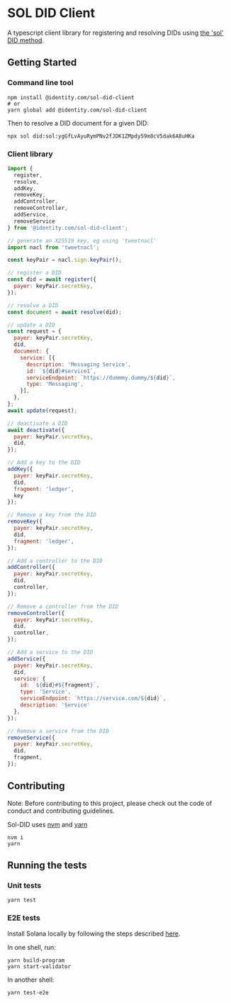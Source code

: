 # SOL DID Client

A typescript client library for registering and resolving DIDs using [the 'sol' DID method](https://identity-com.github.io/sol-did/did-method-spec.html).

## Getting Started

### Command line tool

```shell
npm install @identity.com/sol-did-client
# or
yarn global add @identity.com/sol-did-client  
```

Then to resolve a DID document for a given DID: 
```shell
npx sol did:sol:ygGfLvAyuRymPNv2fJDK1ZMpdy59m8cV5dak6A8uHKa
```

### Client library

```js
import {
  register, 
  resolve, 
  addKey, 
  removeKey, 
  addController, 
  removeController, 
  addService, 
  removeService
} from '@identity.com/sol-did-client';

// generate an X25519 key, eg using 'tweetnacl'
import nacl from 'tweetnacl';

const keyPair = nacl.sign.keyPair();

// register a DID
const did = await register({
  payer: keyPair.secretKey,
});

// resolve a DID
const document = await resolve(did);

// update a DID
const request = {
  payer: keyPair.secretKey,
  did,
  document: {
    service: [{
      description: 'Messaging Service',
      id: `${did}#service1`,
      serviceEndpoint: `https://dummmy.dummy/${did}`,
      type: 'Messaging',
    }],
  },
};
await update(request);

// deactivate a DID
await deactivate({
  payer: keyPair.secretKey,
  did,
});

// Add a key to the DID
addKey({
  payer: keyPair.secretKey,
  did,
  fragment: 'ledger',
  key
});

// Remove a key from the DID
removeKey({
  payer: keyPair.secretKey,
  did,
  fragment: 'ledger',
});

// Add a controller to the DID
addController({
  payer: keyPair.secretKey,
  did,
  controller,
});

// Remove a controller from the DID
removeController({
  payer: keyPair.secretKey,
  did,
  controller,
});

// Add a service to the DID
addService({
  payer: keyPair.secretKey,
  did,
  service: {
    id: `${did}#${fragment}`,
    type: 'Service',
    serviceEndpoint: `https://service.com/${did}`,
    description: 'Service'
  },
});

// Remove a service from the DID
removeService({
  payer: keyPair.secretKey,
  did,
  fragment,
});
```

## Contributing

Note: Before contributing to this project, please check out the code of conduct and contributing guidelines.

Sol-DID uses [nvm](https://github.com/nvm-sh/nvm) and [yarn](https://yarnpkg.com/)

```shell
nvm i
yarn
```

## Running the tests

### Unit tests

```shell
yarn test
```

### E2E tests

Install Solana locally by following the steps described [here](https://docs.solana.com/cli/install-solana-cli-tools).

In one shell, run:

```shell
yarn build-program
yarn start-validator
```

In another shell:

```shell
yarn test-e2e
```
